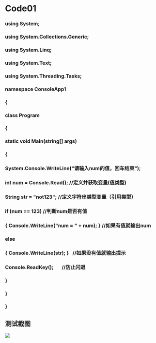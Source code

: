 # Code01

### using System;
### using System.Collections.Generic;
### using System.Linq;
### using System.Text;
### using System.Threading.Tasks;

### namespace ConsoleApp1
### {
### class Program
### {
### static void Main(string[] args)
### {
### System.Console.WriteLine("请输入num的值，回车结束");
### int num = Console.Read();             //定义并获取变量(值类型)
### String str = "not123";                //定义字符串类型变量（引用类型）
###
### if (num == 123)               //判断num是否有值           
### { Console.WriteLine("num = " + num); }   //如果有值就输出num
### else
### { Console.WriteLine(str); }    //如果没有值就输出提示
###
###  Console.ReadKey();       //防止闪退
### }
### }
### }

## 测试截图
![](https://github.com/yanggefei/Code01/raw/Github/Code01/photo1.png)  

